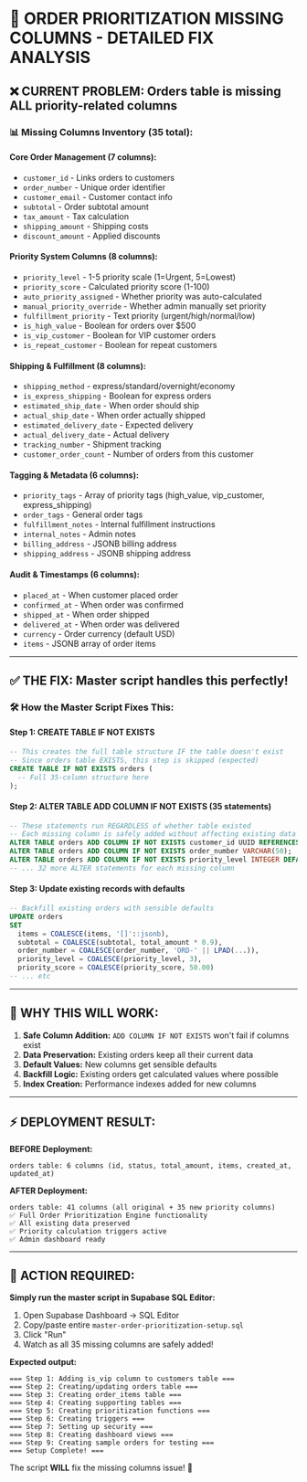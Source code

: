 # 🔧 ORDER PRIORITIZATION MISSING COLUMNS - DETAILED FIX ANALYSIS

## ❌ **CURRENT PROBLEM:** Orders table is missing ALL priority-related columns

### 📊 **Missing Columns Inventory (35 total):**

#### **Core Order Management (7 columns):**
- `customer_id` - Links orders to customers
- `order_number` - Unique order identifier  
- `customer_email` - Customer contact info
- `subtotal` - Order subtotal amount
- `tax_amount` - Tax calculation
- `shipping_amount` - Shipping costs
- `discount_amount` - Applied discounts

#### **Priority System Columns (8 columns):**
- `priority_level` - 1-5 priority scale (1=Urgent, 5=Lowest)
- `priority_score` - Calculated priority score (1-100)
- `auto_priority_assigned` - Whether priority was auto-calculated
- `manual_priority_override` - Whether admin manually set priority
- `fulfillment_priority` - Text priority (urgent/high/normal/low)
- `is_high_value` - Boolean for orders over $500
- `is_vip_customer` - Boolean for VIP customer orders
- `is_repeat_customer` - Boolean for repeat customers

#### **Shipping & Fulfillment (8 columns):**
- `shipping_method` - express/standard/overnight/economy
- `is_express_shipping` - Boolean for express orders
- `estimated_ship_date` - When order should ship
- `actual_ship_date` - When order actually shipped
- `estimated_delivery_date` - Expected delivery
- `actual_delivery_date` - Actual delivery
- `tracking_number` - Shipment tracking
- `customer_order_count` - Number of orders from this customer

#### **Tagging & Metadata (6 columns):**
- `priority_tags` - Array of priority tags (high_value, vip_customer, express_shipping)
- `order_tags` - General order tags
- `fulfillment_notes` - Internal fulfillment instructions
- `internal_notes` - Admin notes
- `billing_address` - JSONB billing address
- `shipping_address` - JSONB shipping address

#### **Audit & Timestamps (6 columns):**
- `placed_at` - When customer placed order
- `confirmed_at` - When order was confirmed
- `shipped_at` - When order shipped
- `delivered_at` - When order was delivered
- `currency` - Order currency (default USD)
- `items` - JSONB array of order items

---

## ✅ **THE FIX:** Master script handles this perfectly!

### 🛠️ **How the Master Script Fixes This:**

#### **Step 1:** CREATE TABLE IF NOT EXISTS
```sql
-- This creates the full table structure IF the table doesn't exist
-- Since orders table EXISTS, this step is skipped (expected)
CREATE TABLE IF NOT EXISTS orders (
  -- Full 35-column structure here
);
```

#### **Step 2:** ALTER TABLE ADD COLUMN IF NOT EXISTS (35 statements)
```sql
-- These statements run REGARDLESS of whether table existed
-- Each missing column is safely added without affecting existing data
ALTER TABLE orders ADD COLUMN IF NOT EXISTS customer_id UUID REFERENCES customers(id);
ALTER TABLE orders ADD COLUMN IF NOT EXISTS order_number VARCHAR(50);
ALTER TABLE orders ADD COLUMN IF NOT EXISTS priority_level INTEGER DEFAULT 3;
-- ... 32 more ALTER statements for each missing column
```

#### **Step 3:** Update existing records with defaults
```sql
-- Backfill existing orders with sensible defaults
UPDATE orders 
SET 
  items = COALESCE(items, '[]'::jsonb),
  subtotal = COALESCE(subtotal, total_amount * 0.9),
  order_number = COALESCE(order_number, 'ORD-' || LPAD(...)),
  priority_level = COALESCE(priority_level, 3),
  priority_score = COALESCE(priority_score, 50.00)
-- ... etc
```

---

## 🎯 **WHY THIS WILL WORK:**

1. **Safe Column Addition:** `ADD COLUMN IF NOT EXISTS` won't fail if columns exist
2. **Data Preservation:** Existing orders keep all their current data
3. **Default Values:** New columns get sensible defaults
4. **Backfill Logic:** Existing orders get calculated values where possible
5. **Index Creation:** Performance indexes added for new columns

---

## ⚡ **DEPLOYMENT RESULT:**

**BEFORE Deployment:**
```
orders table: 6 columns (id, status, total_amount, items, created_at, updated_at)
```

**AFTER Deployment:**
```
orders table: 41 columns (all original + 35 new priority columns)
✅ Full Order Prioritization Engine functionality
✅ All existing data preserved
✅ Priority calculation triggers active
✅ Admin dashboard ready
```

---

## 🚀 **ACTION REQUIRED:**

**Simply run the master script in Supabase SQL Editor:**
1. Open Supabase Dashboard → SQL Editor
2. Copy/paste entire `master-order-prioritization-setup.sql` 
3. Click "Run" 
4. Watch as all 35 missing columns are safely added!

**Expected output:**
```
=== Step 1: Adding is_vip column to customers table ===
=== Step 2: Creating/updating orders table ===
=== Step 3: Creating order_items table ===
=== Step 4: Creating supporting tables ===
=== Step 5: Creating prioritization functions ===
=== Step 6: Creating triggers ===
=== Step 7: Setting up security ===
=== Step 8: Creating dashboard views ===
=== Step 9: Creating sample orders for testing ===
=== Setup Complete! ===
```

The script **WILL** fix the missing columns issue! 🎉